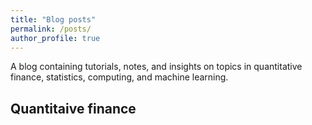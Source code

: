 ```yaml
---
title: "Blog posts"
permalink: /posts/
author_profile: true
---
```


A blog containing tutorials, notes, and insights on topics in quantitative finance, statistics, computing, and machine learning.  

## Quantitaive finance






